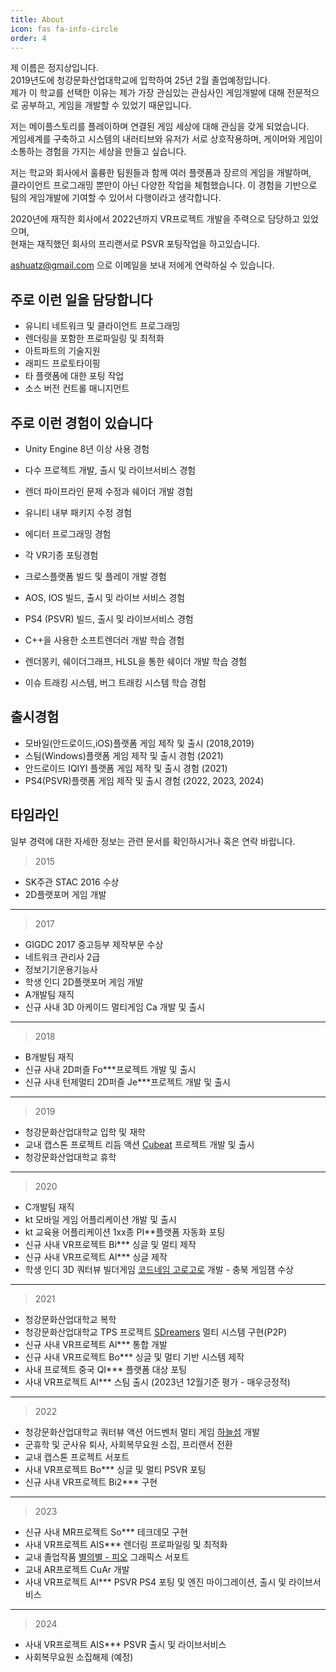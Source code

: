 ```yaml
---
title: About
icon: fas fa-info-circle
order: 4
---
```

제 이름은 정지상입니다. <br/>
2019년도에 청강문화산업대학교에 입학하여 25년 2월 졸업예정입니다. <br/>
제가 이 학교를 선택한 이유는 제가 가장 관심있는 관심사인 게임개발에 대해 전문적으로 공부하고, 게임을 개발할 수 있었기 때문입니다.

저는 메이플스토리를 플레이하며 연결된 게임 세상에 대해 관심을 갖게 되었습니다.<br/>
게임세계를 구축하고 시스템의 내러티브와 유저가 서로 상호작용하며, 게이머와 게임이 소통하는 경험을 가지는 세상을 만들고 싶습니다. <br/>

저는 학교와 회사에서 훌륭한 팀원들과 함께 여러 플랫폼과 장르의 게임을 개발하며, <br/>
클라이언트 프로그래밍 뿐만이 아닌 다양한 작업을 체험했습니다. 이 경험을 기반으로 팀의 게임개발에 기여할 수 있어서 다행이라고 생각합니다.

2020년에 재직한 회사에서 2022년까지 VR프로젝트 개발을 주력으로 담당하고 있었으며,<br/>
현재는 재직했던 회사의 프리랜서로 PSVR 포팅작업을 하고있습니다.

ashuatz@gmail.com 으로 이메일을 보내 저에게 연락하실 수 있습니다.

## 주로 이런 일을 담당합니다

- 유니티 네트워크 및 클라이언트 프로그래밍
- 렌더링을 포함한 프로파일링 및 최적화
- 아트파트의 기술지원
- 래피드 프로토타이핑
- 타 플랫폼에 대한 포팅 작업
- 소스 버전 컨트롤 매니지먼트

## 주로 이런 경험이 있습니다

- Unity Engine 8년 이상 사용 경험
- 다수 프로젝트 개발, 출시 및 라이브서비스 경험
- 렌더 파이프라인 문제 수정과 쉐이더 개발 경험
- 유니티 내부 패키지 수정 경험
- 에디터 프로그래밍 경험

- 각 VR기종 포팅경험
- 크로스플랫폼 빌드 및 플레이 개발 경험
- AOS, IOS 빌드, 출시 및 라이브 서비스 경험
- PS4 (PSVR) 빌드, 출시 및 라이브서비스 경험

- C++을 사용한 소프트렌더러 개발 학습 경험
- 렌더몽키, 쉐이더그래프, HLSL을 통한 쉐이더 개발 학습 경험
- 이슈 트래킹 시스템, 버그 트래킹 시스템 학습 경험

## 출시경험

- 모바일(안드로이드,iOS)플랫폼 게임 제작 및 출시 (2018,2019)
- 스팀(Windows)플랫폼 게임 제작 및 출시 경험 (2021)
- 안드로이드 IQIYI 플랫폼 게임 제작 및 출시 경험 (2021)
- PS4(PSVR)플랫폼 게임 제작 및 출시 경험 (2022, 2023, 2024)

## 타임라인

일부 경력에 대한 자세한 정보는 관련 문서를 확인하시거나 혹은 연락 바랍니다.

> 2015
- SK주관 STAC 2016 수상
- 2D플랫포머 게임 개발

---

> 2017
- GIGDC 2017 중고등부 제작부문 수상
- 네트워크 관리사 2급
- 정보기기운용기능사
- 학생 인디 2D플랫포머 게임 개발
- A개발팀 재직
- 신규 사내 3D 아케이드 멀티게임 Ca 개발 및 출시

---

> 2018
- B개발팀 재직
- 신규 사내 2D퍼즐 Fo***프로젝트 개발 및 출시
- 신규 사내 턴제멀티 2D퍼즐 Je***프로젝트 개발 및 출시

---

> 2019
- 청강문화산업대학교 입학 및 재학
- 교내 캡스톤 프로젝트 리듬 액션 [Cubeat](/posts/0-WebGL-Cubeat/) 프로젝트 개발 및 출시
- 청강문화산업대학교 휴학

---

> 2020
- C개발팀 재직
- kt 모바일 게임 어플리케이션 개발 및 출시
- kt 교육용 어플리케이션 1xx종 PI**플랫폼 자동화 포팅
- 신규 사내 VR프로젝트 Bi*** 싱글 및 멀티 제작
- 신규 사내 VR프로젝트 Al*** 싱글 제작
- 학생 인디 3D  쿼터뷰 빌더게임 [코드네임 고로고로](/posts/0-WebGL/) 개발 - 충북 게임잼 수상

---

> 2021
- 청강문화산업대학교 복학
- 청강문화산업대학교 TPS 프로젝트 [SDreamers](/posts/0-WebGL-SDreamers/) 멀티 시스템 구현(P2P)
- 신규 사내 VR프로젝트 Al*** 통합 개발
- 신규 사내 VR프로젝트 Bo*** 싱글 및 멀티 기반 시스템 제작
- 사내 프로젝트 중국 QI*** 플랫폼 대상 포팅
- 사내 VR프로젝트 Al*** 스팀 출시 (2023년 12월기준 평가 - 매우긍정적)

---

> 2022
- 청강문화산업대학교 쿼터뷰 액션 어드벤처 멀티 게임 [하늘섬](https://youtu.be/MH7TeGYW2t4) 개발
- 군휴학 및 군사유 퇴사, 사회복무요원 소집, 프리랜서 전환
- 교내 캡스톤 프로젝트 서포트
- 사내 VR프로젝트 Bo*** 싱글 및 멀티 PSVR 포팅
- 신규 사내 VR프로젝트 Bi2*** 구현

---

> 2023
- 신규 사내 MR프로젝트 So*** 테크데모 구현
- 사내 VR프로젝트 AIS*** 렌더링 프로파일링 및 최적화
- 교내 졸업작품 [별의별 - 피오](https://youtu.be/LR1Wd3jysuE) 그래픽스 서포트
- 교내 AR프로젝트 CuAr 개발
- 사내 VR프로젝트 Al*** PSVR PS4 포팅 및 엔진 마이그레이션, 출시 및 라이브서비스

---

> 2024
- 사내 VR프로젝트 AIS*** PSVR 출시 및 라이브서비스
- 사회복무요원 소집해제 (예정)